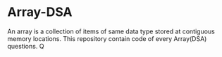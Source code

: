 # Array-DSA
 An array is a collection of items of same data type stored at contiguous memory locations. This repository contain code of every Array(DSA) questions. Q
